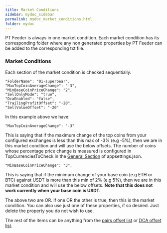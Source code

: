 ```yaml
---
title: Market Conditions
sidebar: mydoc_sidebar
permalink: mydoc_market_conditions.html
folder: mydoc
---
```


PT Feeder is always in one market condition. Each market condition has its corresponding folder where any non generated properties by PT Feeder can be added to the corresponding txt file. 

### Market Conditions

Each section of the market condition is checked sequentially. 

    "FolderName": "01-superbear",
    "MaxTopCoinAverageChange": "-3",
    "MinBaseCoinPriceChange": "2",
    "SellOnlyMode": "true",
    "DcaEnabled": "false",
    "TrailingProfitOffset": "-20",
    "SellValueOffset": "-20"

In this example above we have: 

  `"MaxTopCoinAverageChange": "-3"`

This is saying that if the maximum change of the top coins from your configured exchanges is less than this max of -3% (e.g -5%), then we are in this market condition and will use the below offsets. The number of coins whose percentage price change is measured is configured in TopCurrenciesToCheck in the [General Section](https://github.com/mehtadone/PTFeeder/wiki/appsettings.json---General) of appsettings.json. 

 `"MinBaseCoinPriceChange": "3",`

This is saying that if the minimum change of your base coin (e.g ETH or BTC) against USDT is more than this min of 2% (e.g 5%), then we are in this market condition and will use the below offsets. **Note that this does not work currently when  your base coin is USDT.**

The above two are OR. If one OR the other is true, then this is the market condition. You can also use just one of these properties, if so desired. Just delete the property you do not wish to use. 

The rest of the items can be anything from the [pairs offset list](https://github.com/mehtadone/PTFeeder/wiki/appsettings.json---Offset-List) or [DCA offset list](https://github.com/mehtadone/PTFeeder/wiki/appsettings.json---DCA-Offset-List). 